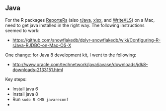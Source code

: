 ## Java

For the R packages [ReporteRs](https://davidgohel.github.io/ReporteRs/) (also [rJava](http://www.rforge.net/rJava/), [xlsx](https://github.com/dragua/xlsx), and [WriteXLS](https://github.com/marcschwartz/WriteXLS)) on a Mac, need to get java installed in the right way.
The following instructions seemed to work:

- <https://github.com/snowflakedb/dplyr-snowflakedb/wiki/Configuring-R-rJava-RJDBC-on-Mac-OS-X>

One change: for Java 8 development kit, I went to the following:

- <http://www.oracle.com/technetwork/java/javase/downloads/jdk8-downloads-2133151.html>

Key steps:

- Install java 6
- Install java 8
- Run `sudo R CMD javareconf`
-
